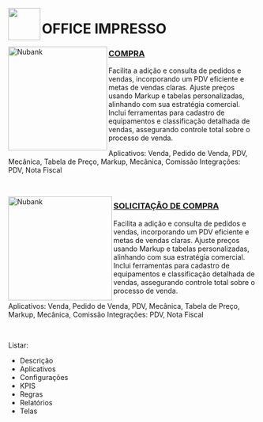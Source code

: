 
<p> <img height="65" align="left" src="https://github.com/wagnerra23/Docs/assets/162313611/13f02228-f41c-4195-bea8-ad3d5f970d16"/> <h1>OFFICE IMPRESSO</h1> 


[<img align="left" height="210px" width="200px" alt="Nubank" src="https://nubank.com.br/images/nu-icon.png?v=2"/>](https://nubank.com.br/)
<h3> <a href="https://oimpresso.com/ajuda/">COMPRA</h3> </a>
Facilita a adição e consulta de pedidos e vendas, incorporando um PDV eficiente e metas de vendas claras. Ajuste preços usando Markup e tabelas personalizadas, alinhando com sua estratégia comercial. Inclui ferramentas para cadastro de equipamentos e classificação detalhada de vendas, assegurando controle total sobre o processo de venda.<p>
Aplicativos: Venda, Pedido de Venda, PDV, Mecânica, Tabela de Preço, Markup, Mecânica, Comissão Integrações: PDV, Nota Fiscal <p>
<br/>


[<img align="left" height="210px" width="210px" alt="Nubank" src="https://nubank.com.br/images/nu-icon.png?v=2"/>](https://nubank.com.br/) 
<h3> <a href="https://oimpresso.com/ajuda/">SOLICITAÇÃO DE COMPRA</h3> </a>
Facilita a adição e consulta de pedidos e vendas, incorporando um PDV eficiente e metas de vendas claras. Ajuste preços usando Markup e tabelas personalizadas, alinhando com sua estratégia comercial. Inclui ferramentas para cadastro de equipamentos e classificação detalhada de vendas, assegurando controle total sobre o processo de venda.<p>
Aplicativos: Venda, Pedido de Venda, PDV, Mecânica, Tabela de Preço, Markup, Mecânica, Comissão Integrações: PDV, Nota Fiscal <p>
<br/>













Listar: 
- Descrição
- Aplicativos
- Configurações
- KPIS
- Regras
- Relatórios
- Telas
